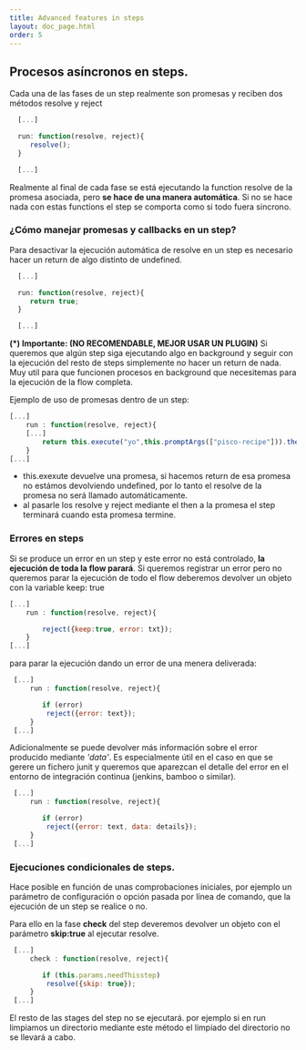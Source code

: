```yaml
---
title: Advanced features in steps
layout: doc_page.html
order: 5
---
```


## Procesos asíncronos en steps.

Cada una de las fases de un step realmente son promesas y reciben dos métodos resolve y reject

```js
  [...]

  run: function(resolve, reject){
     resolve();
  }

  [...]
```

Realmente al final de cada fase se está ejecutando la function resolve de la promesa asociada, pero **se hace de una manera automática**. Si no se hace nada con estas functions el step se comporta como si todo fuera sincrono.

### ¿Cómo manejar promesas y callbacks en un step?

Para desactivar la ejecución automática de resolve en un step es necesario hacer un return de algo distinto de undefined.

```js
  [...]

  run: function(resolve, reject){
     return true;
  }

  [...]
```

**(\*) Importante: (NO RECOMENDABLE, MEJOR USAR UN PLUGIN)** Si queremos que algún step siga ejecutando algo en background y seguir con la ejecución del resto de steps simplemente no hacer un return de nada. Muy util para que funcionen procesos en background que necesitemas para la ejecución de la flow completa.

Ejemplo de uso de promesas dentro de un step:

```js
[...]
    run : function(resolve, reject){
    [...]
        return this.execute("yo",this.promptArgs(["pisco-recipe"])).then(resolve,reject);
    }
[...]

```

- this.exexute devuelve una promesa, si hacemos return de esa promesa no estámos devolviendo undefined, por lo tanto el resolve de la promesa no será llamado automáticamente.
- al pasarle los resolve y reject mediante el then a la promesa el step terminará cuando esta promesa termine.

### Errores en steps

Si se produce un error en un step y este error no está controlado, **la ejecución de toda la flow parará**. Si queremos registrar un error pero no queremos parar la ejecución de todo el flow deberemos devolver un objeto con la variable keep: true

```js
[...]
    run : function(resolve, reject){

        reject({keep:true, error: txt});
    }
[...]

```

para parar la ejecución dando un error de una menera deliverada:

```js
 [...]
     run : function(resolve, reject){

        if (error)
         reject({error: text});
     }
 [...]

```

Adicionalmente se puede devolver más información sobre el error producido mediante *'data'*. Es especialmente útil en el caso en que se gerere un fichero junit y queremos que aparezcan el detalle del error en el entorno de integración continua (jenkins, bamboo o similar).

```js
 [...]
     run : function(resolve, reject){

        if (error)
         reject({error: text, data: details});
     }
 [...]

```

### Ejecuciones condicionales de steps.

Hace posible en función de unas comprobaciones iniciales, por ejemplo un parámetro de configuración o opción pasada por línea de comando, que la ejecución de un step se realice o no.

Para ello en la fase **check** del step deveremos devolver un objeto con el parámetro **skip:true** al ejecutar resolve.

```js
 [...]
     check : function(resolve, reject){

        if (this.params.needThisstep)
         resolve({skip: true});
     }
 [...]

```

El resto de las stages del step no se ejecutará. por ejemplo si en run limpiamos un directorio mediante este método el limpiado del directorio no se llevará a cabo.
